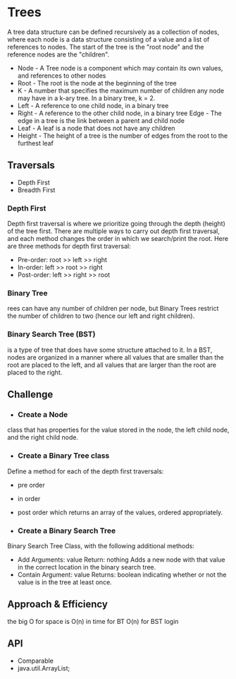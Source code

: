 # Trees
A tree data structure can be defined recursively as a collection of nodes, where each node is a data structure consisting of a value and a list of references to nodes. The start of the tree is the "root node" and the reference nodes are the "children".
- Node - A Tree node is a component which may contain its own values, and references to other nodes
- Root - The root is the node at the beginning of the tree
- K - A number that specifies the maximum number of children any node may have in a k-ary tree. In a binary tree, k = 2.
- Left - A reference to one child node, in a binary tree
- Right - A reference to the other child node, in a binary tree
Edge - The edge in a tree is the link between a parent and child node
- Leaf - A leaf is a node that does not have any children
- Height - The height of a tree is the number of edges from the root to the furthest leaf

## Traversals

- Depth First
- Breadth First
### Depth First
Depth first traversal is where we prioritize going through the depth (height) of the tree first. There are multiple ways to carry out depth first traversal, and each method changes the order in which we search/print the root. Here are three methods for depth first traversal:

- Pre-order: root >> left >> right
- In-order: left >> root >> right
- Post-order: left >> right >> root

### Binary Tree 
rees can have any number of children per node, but Binary Trees restrict the number of children to two (hence our left and right children).
### Binary Search Tree (BST)
 is a type of tree that does have some structure attached to it. In a BST, nodes are organized in a manner where all values that are smaller than the root are placed to the left, and all values that are larger than the root are placed to the right.
## Challenge
- ### Create a Node 
class that has properties for the value stored in the node, the left child node, and the right child node.
- ### Create a Binary Tree class
Define a method for each of the depth first traversals:
- pre order
- in order
- post order 
which returns an array of the values, ordered appropriately.


- ### Create a Binary Search Tree
Binary Search Tree Class, with the following additional methods:
- Add
Arguments: value
Return: nothing
Adds a new node with that value in the correct location in the binary search tree.
- Contain
Argument: value
Returns: boolean indicating whether or not the value is in the tree at least once.

## Approach & Efficiency
the big O  for space is O(n)
in time for BT O(n)
for BST login

## API
-  Comparable<T>
- java.util.ArrayList;


